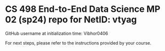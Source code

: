# CS 498 End-to-End Data Science MP 02 (sp24) repo for NetID: vtyag

GitHub username at initialization time: Vibhor0406

For next steps, please refer to the instructions provided by your course.
